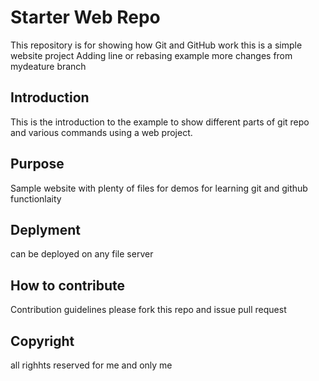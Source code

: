 # Starter Web Repo

This repository is for showing how Git and GitHub work
this is a simple website project
Adding line or rebasing example
more changes from mydeature branch
## Introduction

This is the introduction to the example to show different parts of git repo and various commands using a web project.

## Purpose

Sample website with plenty of files for demos for learning git and github functionlaity

## Deplyment

can be deployed on any file server

## How to contribute

Contribution guidelines
please fork this repo and issue pull request

## Copyright

all righhts reserved for me and only me